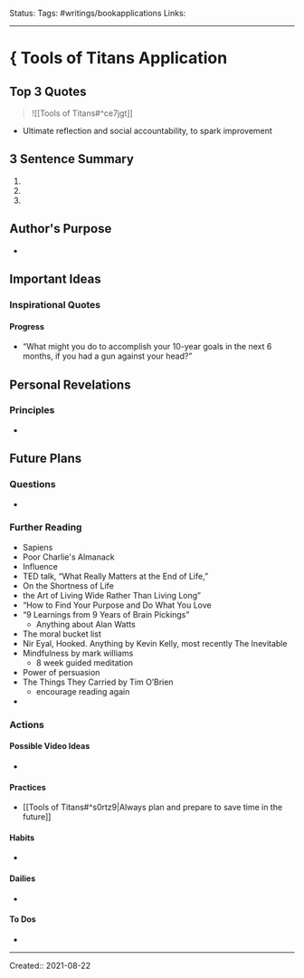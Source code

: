 Status:
Tags: #writings/bookapplications
Links: 
___
# { Tools of Titans Application
## Top 3 Quotes
> ![[Tools of Titans#^ce7jgt]]
- Ultimate reflection and social accountability, to spark improvement

>

>
## 3 Sentence Summary
1. 
2. 
3. 
## Author's Purpose
- 
## Important Ideas
### Inspirational Quotes
#### Progress
- “What might you do to accomplish your 10-year goals in the next 6 months, if you had a gun against your head?”


## Personal Revelations
### Principles
- 
## Future Plans
### Questions
- 
### Further Reading
- Sapiens
- Poor Charlie's Almanack
- Influence
- TED talk, “What Really Matters at the End of Life,”
- On the Shortness of Life
- the Art of Living Wide Rather Than Living Long” 
- “How to Find Your Purpose and Do What You Love
- “9 Learnings from 9 Years of Brain Pickings” 
	- Anything about Alan Watts
- The moral bucket list
- Nir Eyal, Hooked. Anything by Kevin Kelly, most recently The Inevitable
- Mindfulness by mark williams
	- 8 week guided meditation
- Power of persuasion
- The Things They Carried by Tim O’Brien
	- encourage reading again
- 
### Actions
#### Possible Video Ideas
- 
#### Practices
- [[Tools of Titans#^s0rtz9|Always plan and prepare to save time in the future]]
#### Habits
- 
#### Dailies
- 
#### To Dos
- 
___
Created:: 2021-08-22 

